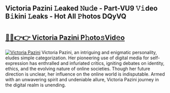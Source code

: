 ## Victoria Pazini 𝙻eaked 𝙽u𝚍e - Part-VU9 𝚅𝚒deo B𝚒kini 𝙻eaks - Hot All 𝙿hotos DQyVQ

# <h2><a href="http://ld0jnnv.urlbe.top/?page=Victoria+Pazini">🔗🔗👉👉 Victoria Pazini P𝚑oto𝚜Vid𝚎o</a></h2>

[![Victoria Pazini](https://i.imgur.com/eBuTRDB.gif)](http://ld0jnnv.urlbe.top/?page=Victoria+Pazini)
Victoria Pazini, an intriguing and enigmatic personality, eludes simple categorization. Her pioneering use of digital media for self-expression has enthralled and infuriated critics, igniting debates on identity, ethics, and the evolving nature of online societies. Though her future direction is unclear, her influence on the online world is indisputable. Armed with an unwavering spirit and undeniable allure, Victoria Pazini journey in the digital realm is unending.

